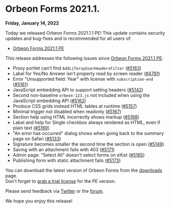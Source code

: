 # Orbeon Forms 2021.1.

__Friday, January 14, 2022__

Today we released Orbeon Forms 2021.1.1 PE! This update contains security updates and bug-fixes and is recommended for all users of:

- [Orbeon Forms 2021.1 PE](orbeon-forms-2021.1.md)

This release addresses the following issues since [Orbeon Forms 2021.1 PE](orbeon-forms-2021.1.md):

- Proxy portlet can't find `AddLiferayUserHeadersFilter` ([\#5163](https://github.com/orbeon/orbeon-forms/issues/5163))
- Label for Yes/No Answer isn't property read by screen reader ([\#4781](https://github.com/orbeon/orbeon-forms/issues/4781))
- Error "Unsupported field: Year" with license with `subscription-end` ([\#5161](https://github.com/orbeon/orbeon-forms/issues/5161))
- JavaScript embedding API to support setting headers ([\#5142](https://github.com/orbeon/orbeon-forms/issues/5142))
- Second non-baseline `orbeon-123.js` not included when using the JavaScript embedding API ([\#5162](https://github.com/orbeon/orbeon-forms/issues/5162))
- Produce CSS grids instead HTML tables at runtime ([\#5157](https://github.com/orbeon/orbeon-forms/issues/5157))
- Minimal trigger not disabled when readonly ([\#5167](https://github.com/orbeon/orbeon-forms/issues/5167))
- Section help using HTML incorrectly shows markup ([\#5168](https://github.com/orbeon/orbeon-forms/issues/5168))
- Label and help for Single checkbox always rendered as HTML, even if plain text ([\#5169](https://github.com/orbeon/orbeon-forms/issues/5169))
- "An error has occurred" dialog shows when going back to the summary page on Safari ([\#5133](https://github.com/orbeon/orbeon-forms/issues/5133))
- Signature becomes smaller the second time the section is open ([\#5149](https://github.com/orbeon/orbeon-forms/issues/5149))
- Saving with an attachment fails with 403 ([\#5171](https://github.com/orbeon/orbeon-forms/issues/5171))
- Admin page: "Select All" doesn't select forms on eXist ([\#5165](https://github.com/orbeon/orbeon-forms/issues/5165))
- Publishing form with static attachment fails ([\#5173](https://github.com/orbeon/orbeon-forms/issues/5173))

You can download the latest version of Orbeon Forms from the [downloads](https://www.orbeon.com/download) page.  
Don't forget to [grab a trial license](https://prod.orbeon.com/prod/fr/orbeon/register/new) for the PE version.

Please send feedback via [Twitter](https://twitter.com/orbeon) or the [forum](https://www.orbeon.com/community).

We hope you enjoy this release!
